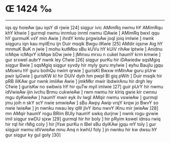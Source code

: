 # Œ 1424 ‰
---
iqs qy hoieAw ijau iqsY dI rjwie ]24] siqgur ivic AMimRq nwmu hY
AMimRqu khY khwie ] gurmqI nwmu inrmluo inrml nwmu iDAwie ] AMimRq
bwxI qqu hY gurmuiK vsY min Awie ] ihrdY kmlu prgwisAw joqI joiq
imlwie ] nwnk siqguru iqn kau myilEnu ijn Duir msqik Bwgu ilKwie
]25] AMdir iqsnw Aig hY mnmuK BuK n jwie ] mohu kutMbu sBu kUVu hY kUiV
rihAw lptwie ] Anidnu icMqw icMqvY icMqw bDw jwie ] jMmxu mrxu n
cukeI haumY krm kmwie ] gur srxweI aubrY nwnk ley Cfwie ]26]
siqgur purKu hir iDAwiedw sqsMgiq siqgur Bwie ] sqsMgiq siqgur
syvdy hir myly guru mylwie ] eyhu Baujlu jgqu sMswru hY guru boihQu nwim
qrwie ] gurisKI Bwxw mMinAw guru pUrw pwir lµGwie ] gurisKW kI hir
DUiV dyih hm pwpI BI giq pWih ] Duir msqik hir pRB iliKAw gur nwnk
imilAw Awie ] jmkMkr mwir ibdwirAnu hir drgh ley Cfwie ]
gurisKw no swbwis hY hir quTw myil imlwie ]27] guir pUrY hir nwmu
idVwieAw ijin ivchu Brmu cukwieAw ] rwm nwmu hir kIriq gwie kir
cwnxu mgu dyKwieAw ] haumY mwir eyk ilv lwgI AMqir nwmu vswieAw ]
gurmqI jmu joih n skY scY nwie smwieAw ] sBu Awpy Awip vrqY krqw jo
BwvY so nwie lwieAw ] jn nwnku nwau ley qW jIvY ibnu nwvY iKnu mir
jwieAw ]28] mn AMqir haumY rogu BRim BUly haumY swkq durjnw ] nwnk
rogu gvwie imil siqgur swDU sjxw ]29] gurmqI hir hir boly ] hir
pRyim ksweI idnsu rwiq hir rqI hir rMig coly ] hir jYsw purKu n lBeI
sBu dyiKAw jgqu mY toly ] gur siqguir nwmu idVwieAw mnu Anq n kwhU
foly ] jn nwnku hir kw dwsu hY gur siqgur ky gul goly ]30]
####

